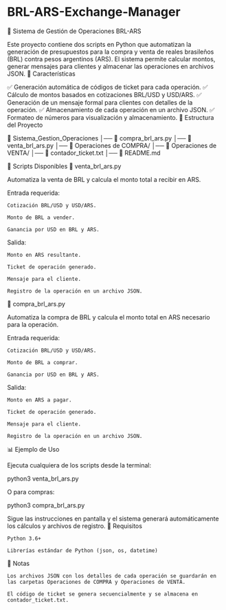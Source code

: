 # BRL-ARS-Exchange-Manager

📌 Sistema de Gestión de Operaciones BRL-ARS

Este proyecto contiene dos scripts en Python que automatizan la generación de presupuestos para la compra y venta de reales brasileños (BRL) contra pesos argentinos (ARS). El sistema permite calcular montos, generar mensajes para clientes y almacenar las operaciones en archivos JSON.
🚀 Características

✅ Generación automática de códigos de ticket para cada operación.
✅ Cálculo de montos basados en cotizaciones BRL/USD y USD/ARS.
✅ Generación de un mensaje formal para clientes con detalles de la operación.
✅ Almacenamiento de cada operación en un archivo JSON.
✅ Formateo de números para visualización y almacenamiento.
📁 Estructura del Proyecto

📂 Sistema_Gestion_Operaciones
│── 📜 compra_brl_ars.py
│── 📜 venta_brl_ars.py
│── 📂 Operaciones de COMPRA/
│── 📂 Operaciones de VENTA/
│── 📜 contador_ticket.txt
│── 📜 README.md

📌 Scripts Disponibles
🔹 venta_brl_ars.py

Automatiza la venta de BRL y calcula el monto total a recibir en ARS.

Entrada requerida:

    Cotización BRL/USD y USD/ARS.

    Monto de BRL a vender.

    Ganancia por USD en BRL y ARS.

Salida:

    Monto en ARS resultante.

    Ticket de operación generado.

    Mensaje para el cliente.

    Registro de la operación en un archivo JSON.

🔹 compra_brl_ars.py

Automatiza la compra de BRL y calcula el monto total en ARS necesario para la operación.

Entrada requerida:

    Cotización BRL/USD y USD/ARS.

    Monto de BRL a comprar.

    Ganancia por USD en BRL y ARS.

Salida:

    Monto en ARS a pagar.

    Ticket de operación generado.

    Mensaje para el cliente.

    Registro de la operación en un archivo JSON.

📊 Ejemplo de Uso

Ejecuta cualquiera de los scripts desde la terminal:

python3 venta_brl_ars.py

O para compras:

python3 compra_brl_ars.py

Sigue las instrucciones en pantalla y el sistema generará automáticamente los cálculos y archivos de registro.
🔧 Requisitos

    Python 3.6+

    Librerías estándar de Python (json, os, datetime)

📜 Notas

    Los archivos JSON con los detalles de cada operación se guardarán en las carpetas Operaciones de COMPRA y Operaciones de VENTA.

    El código de ticket se genera secuencialmente y se almacena en contador_ticket.txt.
